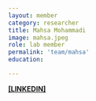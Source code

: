 ```yaml
---
layout: member
category: researcher
title: Mahsa Mohammadi
image: mahsa.jpeg
role: lab member
permalink: 'team/mahsa'
education:

---
```


**[[LINKEDIN]](https://www.linkedin.com/in/mahsa-mohammadi-a6a5aa28b/)**